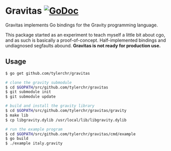# Gravitas [![GoDoc](https://godoc.org/github.com/tylerchr/gravitas?status.svg)](https://godoc.org/github.com/tylerchr/gravitas)

Gravitas implements Go bindings for the Gravity programming language.

This package started as an experiment to teach myself a little bit about cgo, and as such is basically a proof-of-concept. Half-implemented bindings and undiagnosed segfaults abound. **Gravitas is not ready for production use.**

## Usage

```bash
$ go get github.com/tylerchr/gravitas

# clone the gravity submodule
$ cd $GOPATH/src/github.com/tylerchr/gravitas
$ git submodule init
$ git submodule update

# build and install the gravity library
$ cd $GOPATH/src/github.com/tylerchr/gravitas/gravity
$ make lib
$ cp libgravity.dylib /usr/local/lib/libgravity.dylib

# run the example program
$ cd $GOPATH/src/github.com/tylerchr/gravitas/cmd/example
$ go build
$ ./example italy.gravity
```